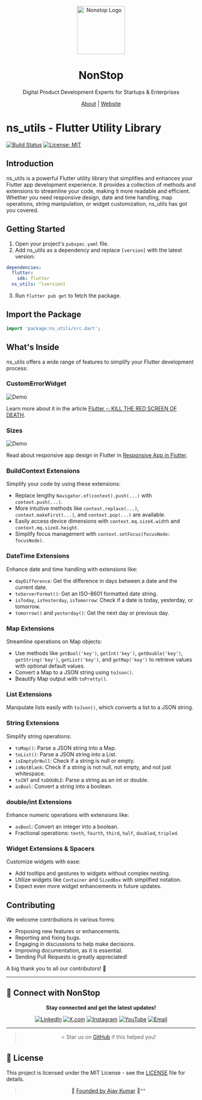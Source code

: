 <p align="center">
  <a href="https://nonstopio.com">
    <img src="https://github.com/nonstopio.png" alt="Nonstop Logo" height="128" />
  </a>
  <h1 align="center">NonStop</h1>
  <p align="center">Digital Product Development Experts for Startups & Enterprises</p>
  <p align="center">
    <a href="https://nonstopio.com/about-us">About</a> |
    <a href="https://nonstopio.com">Website</a>
  </p>
</p>

# ns_utils - Flutter Utility Library

[![Build Status](https://img.shields.io/pub/v/ns_utils.svg)](https://github.com/nonstopio/flutter_forge/tree/main/packages/ns_utils)
[![License: MIT](https://img.shields.io/badge/license-MIT-blue.svg)](https://opensource.org/licenses/MIT)

## Introduction

ns_utils is a powerful Flutter utility library that simplifies and enhances your Flutter app development experience. It provides a collection of methods and extensions to streamline your code, making it more readable and efficient. Whether you need responsive design, date and time handling, map operations, string manipulation, or widget customization, ns_utils has got you covered.

## Getting Started

1. Open your project's `pubspec.yaml` file.
2. Add ns_utils as a dependency and replace `[version]` with the latest version:

```yaml
dependencies:
  flutter:
    sdk: flutter
  ns_utils: ^[version]
```

3. Run `flutter pub get` to fetch the package.

## Import the Package

```dart
import 'package:ns_utils/src.dart';
```

## What's Inside

ns_utils offers a wide range of features to simplify your Flutter development process:

### CustomErrorWidget

![Demo](https://miro.medium.com/max/1000/1*KcW6GbjeMUO2zeiGV7KRzQ.png)

Learn more about it in the article [Flutter -: KILL THE RED SCREEN OF DEATH](https://medium.com/nonstopio/flutter-kill-the-red-screen-of-death-f5e0601d1cdc).

### Sizes

![Demo](https://miro.medium.com/max/2160/1*zNcRtlhzm9407KJWtAFnFw.png)

Read about responsive app design in Flutter in [Responsive App in Flutter](https://medium.com/nonstopio/let-make-responsive-app-in-flutter-e48428795476).

### BuildContext Extensions

Simplify your code by using these extensions:

- Replace lengthy `Navigator.of(context).push(...)` with `context.push(...)`.
- More intuitive methods like `context.replace(...)`, `context.makeFirst(...)`, and `context.pop(...)` are available.
- Easily access device dimensions with `context.mq.sizeX.width` and `context.mq.sizeX.height`.
- Simplify focus management with `context.setFocus(focusNode: focusNode)`.

### DateTime Extensions

Enhance date and time handling with extensions like:

- `dayDifference`: Get the difference in days between a date and the current date.
- `toServerFormat()`: Get an ISO-8601 formatted date string.
- `isToday`, `isYesterday`, `isTomorrow`: Check if a date is today, yesterday, or tomorrow.
- `tomorrow()` and `yesterday()`: Get the next day or previous day.

### Map Extensions

Streamline operations on Map objects:

- Use methods like `getBool('key')`, `getInt('key')`, `getDouble('key')`, `getString('key')`, `getList('key')`, and `getMap('key')` to retrieve values with optional default values.
- Convert a Map to a JSON string using `toJson()`.
- Beautify Map output with `toPretty()`.

### List Extensions

Manipulate lists easily with `toJson()`, which converts a list to a JSON string.

### String Extensions

Simplify string operations:

- `toMap()`: Parse a JSON string into a Map.
- `toList()`: Parse a JSON string into a List.
- `isEmptyOrNull`: Check if a string is null or empty.
- `isNotBlank`: Check if a string is not null, not empty, and not just whitespace.
- `toINT` and `toDOUBLE`: Parse a string as an int or double.
- `asBool`: Convert a string into a boolean.

### double/int Extensions

Enhance numeric operations with extensions like:

- `asBool`: Convert an integer into a boolean.
- Fractional operations: `tenth`, `fourth`, `third`, `half`, `doubled`, `tripled`.

### Widget Extensions & Spacers

Customize widgets with ease:

- Add tooltips and gestures to widgets without complex nesting.
- Utilize widgets like `Container` and `SizedBox` with simplified notation.
- Expect even more widget enhancements in future updates.

## Contributing

We welcome contributions in various forms:

- Proposing new features or enhancements.
- Reporting and fixing bugs.
- Engaging in discussions to help make decisions.
- Improving documentation, as it is essential.
- Sending Pull Requests is greatly appreciated!

A big thank you to all our contributors! 🙌

---

## 🔗 Connect with NonStop

<div align="center">

**Stay connected and get the latest updates!**

[![LinkedIn](https://img.shields.io/badge/LinkedIn-0077B5?style=for-the-badge&logo=linkedin&logoColor=white)](https://www.linkedin.com/company/nonstop-io)
[![X.com](https://img.shields.io/badge/X-000000?style=for-the-badge&logo=x&logoColor=white)](https://x.com/NonStopio)
[![Instagram](https://img.shields.io/badge/Instagram-E4405F?style=for-the-badge&logo=instagram&logoColor=white)](https://www.instagram.com/nonstopio_technologies/)
[![YouTube](https://img.shields.io/badge/YouTube-FF0000?style=for-the-badge&logo=youtube&logoColor=white)](https://www.youtube.com/@NonStopioTechnology)
[![Email](https://img.shields.io/badge/Email-D14836?style=for-the-badge&logo=gmail&logoColor=white)](mailto:contact@nonstopio.com)

</div>

---

<div align="center">

>  ⭐ Star us on [GitHub](https://github.com/nonstopio/flutter_forge) if this helped you!

</div>

## 📜 License

This project is licensed under the MIT License - see the [LICENSE](LICENSE) file for details.

<div align="center">

> 🎉 [Founded by Ajay Kumar](https://github.com/ProjectAJ14) 🎉**

</div>
